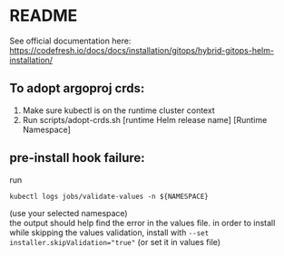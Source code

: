 # README

See official documentation here: https://codefresh.io/docs/docs/installation/gitops/hybrid-gitops-helm-installation/


## To adopt argoproj crds:

1. Make sure kubectl is on the runtime cluster context
2. Run scripts/adopt-crds.sh  [runtime Helm release name] [Runtime Namespace]

## pre-install hook failure:

run
```shell
kubectl logs jobs/validate-values -n ${NAMESPACE}
```
(use your selected namespace)  
the output should help find the error in the values file.
in order to install while skipping the values validation, install with `--set installer.skipValidation="true"` (or set it in values file)
